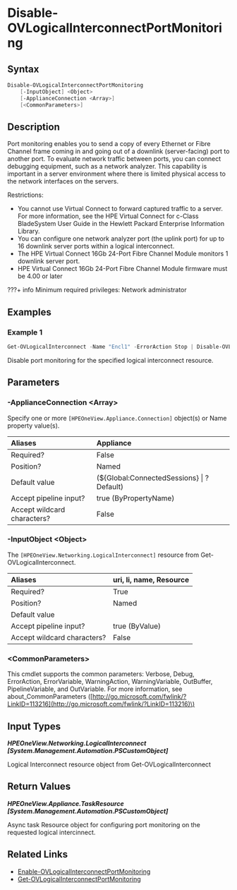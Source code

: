 ﻿---
description: Disable port monitoring for a logical interconnect.
---

# Disable-OVLogicalInterconnectPortMonitoring

## Syntax

```powershell
Disable-OVLogicalInterconnectPortMonitoring
    [-InputObject] <Object>
    [-ApplianceConnection <Array>]
    [<CommonParameters>]
```

## Description

Port monitoring enables you to send a copy of every Ethernet or Fibre Channel frame coming in and going out of a downlink (server-facing) port to another port. To evaluate network traffic between ports, you can connect debugging equipment, such as a network analyzer. This capability is important in a server environment where there is limited physical access to the network interfaces on the servers.

Restrictions:

*  You cannot use Virtual Connect to forward captured traffic to a server. For more information, see the HPE Virtual Connect for c-Class BladeSystem User Guide in the Hewlett Packard Enterprise Information Library.
*  You can configure one network analyzer port (the uplink port) for up to 16 downlink server ports within a logical interconnect.
*  The HPE Virtual Connect 16Gb 24-Port Fibre Channel Module monitors 1 downlink server port.
*  HPE Virtual Connect 16Gb 24-Port Fibre Channel Module firmware must be 4.00 or later

???+ info
Minimum required privileges: Network administrator

## Examples

###  Example 1 

```powershell
Get-OVLogicalInterconnect -Name "Encl1" -ErrorAction Stop | Disable-OVLogicalInterconnectPortMonitoring
```

Disable port monitoring for the specified logical interconnect resource.

## Parameters

### -ApplianceConnection &lt;Array&gt;

Specify one or more `[HPEOneView.Appliance.Connection]` object(s) or Name property value(s).

| Aliases | Appliance |
| :--- | :--- |
| Required? | False |
| Position? | Named |
| Default value | (${Global:ConnectedSessions} &vert; ? Default) |
| Accept pipeline input? | true (ByPropertyName) |
| Accept wildcard characters? | False |

### -InputObject &lt;Object&gt;

The `[HPEOneView.Networking.LogicalInterconnect]` resource from Get-OVLogicalInterconnect.

| Aliases | uri, li, name, Resource |
| :--- | :--- |
| Required? | True |
| Position? | Named |
| Default value |  |
| Accept pipeline input? | true (ByValue) |
| Accept wildcard characters? | False |

### &lt;CommonParameters&gt;

This cmdlet supports the common parameters: Verbose, Debug, ErrorAction, ErrorVariable, WarningAction, WarningVariable, OutBuffer, PipelineVariable, and OutVariable. For more information, see about\_CommonParameters \([http://go.microsoft.com/fwlink/?LinkID=113216](http://go.microsoft.com/fwlink/?LinkID=113216)\)

## Input Types

_**HPEOneView.Networking.LogicalInterconnect [System.Management.Automation.PSCustomObject]**_

Logical Interconnect resource object from Get-OVLogicalInterconnect

## Return Values

_**HPEOneView.Appliance.TaskResource [System.Management.Automation.PSCustomObject]**_

Async task Resource object for configuring port monitoring on the requested logical intercinnect.

## Related Links

* [Enable-OVLogicalInterconnectPortMonitoring](enable-ovlogicalinterconnectportmonitoring.md)
* [Get-OVLogicalInterconnectPortMonitoring](get-ovlogicalinterconnectportmonitoring.md)
